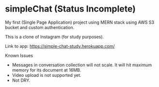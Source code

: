 # simpleChat (Status Incomplete)

My first (Single Page Application) project using MERN stack using AWS S3 bucket and custom authentication.

This is a clone of Instagram (for study purposes).

Link to app: https://simple-chat-study.herokuapp.com/


Known Issues
- Messages in conversation collection will not scale. It will hit maximum memory for its document at 16MB.
- Video upload is not supported yet.
- Not DRY.
